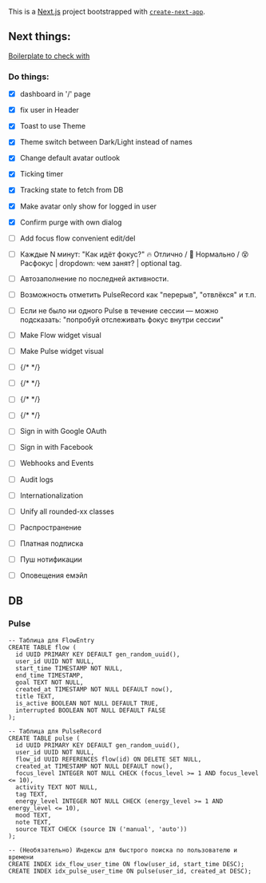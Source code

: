 This is a [Next.js](https://nextjs.org) project bootstrapped with [`create-next-app`](https://nextjs.org/docs/app/api-reference/cli/create-next-app).

## Next things:
[Boilerplate to check with](https://www.ory.sh/blog/enterprise-ready-saas-starter-kit)

### Do things:
- [x] dashboard in '/' page
- [x] fix user in Header
- [x] Toast to use Theme
- [x] Theme switch between Dark/Light instead of names
- [x] Change default avatar outlook
- [x] Ticking timer
- [x] Tracking state to fetch from DB
- [x] Make avatar only show for logged in user
- [x] Confirm purge with own dialog
- [ ] Add focus flow convenient edit/del
- [ ] Каждые N минут: "Как идёт фокус?" 🔥 Отлично / 🙂 Нормально / 😵 Расфокус | dropdown: чем занят? | optional tag.
- [ ] Автозаполнение по последней активности.
- [ ] Возможность отметить PulseRecord как "перерыв", "отвлёкся" и т.п.
- [ ] Если не было ни одного Pulse в течение сессии — можно подсказать: "попробуй отслеживать фокус внутри сессии"
- [ ] Make Flow widget visual
- [ ] Make Pulse widget visual
- [ ] {/* <Modal /> */}
- [ ] {/* <AlertDialog /> */}
- [ ] {/* <ConfirmDialog /> */}
- [ ] {/* <PromptDialog /> */}
- [ ] Sign in with Google OAuth
- [ ] Sign in with Facebook 
- [ ] Webhooks and Events
- [ ] Audit logs
- [ ] Internationalization
- [ ] Unify all rounded-xx classes

- [ ] Распространение
- [ ] Платная подписка
- [ ] Пуш нотификации
- [ ] Оповещения емэйл


## DB
### Pulse

```
-- Таблица для FlowEntry
CREATE TABLE flow (
  id UUID PRIMARY KEY DEFAULT gen_random_uuid(),
  user_id UUID NOT NULL,
  start_time TIMESTAMP NOT NULL,
  end_time TIMESTAMP,
  goal TEXT NOT NULL,
  created_at TIMESTAMP NOT NULL DEFAULT now(),
  title TEXT,
  is_active BOOLEAN NOT NULL DEFAULT TRUE,
  interrupted BOOLEAN NOT NULL DEFAULT FALSE
);

-- Таблица для PulseRecord
CREATE TABLE pulse (
  id UUID PRIMARY KEY DEFAULT gen_random_uuid(),
  user_id UUID NOT NULL,
  flow_id UUID REFERENCES flow(id) ON DELETE SET NULL,
  created_at TIMESTAMP NOT NULL DEFAULT now(),
  focus_level INTEGER NOT NULL CHECK (focus_level >= 1 AND focus_level <= 10),
  activity TEXT NOT NULL,
  tag TEXT,
  energy_level INTEGER NOT NULL CHECK (energy_level >= 1 AND energy_level <= 10),
  mood TEXT,
  note TEXT,
  source TEXT CHECK (source IN ('manual', 'auto'))
);

-- (Необязательно) Индексы для быстрого поиска по пользователю и времени
CREATE INDEX idx_flow_user_time ON flow(user_id, start_time DESC);
CREATE INDEX idx_pulse_user_time ON pulse(user_id, created_at DESC);


```
